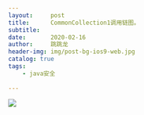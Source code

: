 ```yaml
---
layout:     post
title:      CommonCollection1调用链图。
subtitle:   
date:       2020-02-16
author:     跳跳龙
header-img: img/post-bg-ios9-web.jpg
catalog: true
tags:
    - java安全
            
---
```




![](http://tiaotiaolong2.cn-bj.ufileos.com/blog30-01.jpg)

